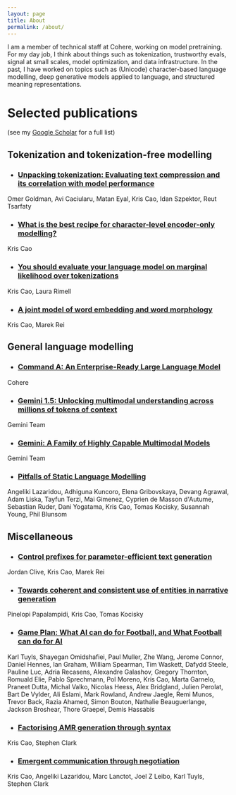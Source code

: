 ```yaml
---
layout: page
title: About
permalink: /about/
---
```

I am a member of technical staff at Cohere, working on model pretraining. For my
day job, I think about things such as tokenization, trustworthy evals, signal at
small scales, model optimization, and data infrastructure. In the past, I have
worked on topics such as (Unicode) character-based language modelling, deep
generative models applied to language, and structured meaning representations.

# Selected publications
(see my [Google
Scholar](https://scholar.google.com/citations?user=_KBP8ZgAAAAJ&hl=en) for a full list)

## Tokenization and tokenization-free modelling
- ### [Unpacking tokenization: Evaluating text compression and its correlation with model performance](https://arxiv.org/abs/2403.06265)
Omer Goldman, Avi Caciularu, Matan Eyal, Kris Cao, Idan Szpektor, Reut Tsarfaty

- ### [What is the best recipe for character-level encoder-only modelling?](https://aclanthology.org/2023.acl-long.326/)
Kris Cao

- ### [You should evaluate your language model on marginal likelihood over tokenizations](https://arxiv.org/abs/2109.02550)
Kris Cao, Laura Rimell

- ### [A joint model of word embedding and word morphology](https://www.aclweb.org/anthology/W16-1603/)
Kris Cao, Marek Rei

## General language modelling
- ### [Command A: An Enterprise-Ready Large Language Model](https://arxiv.org/abs/2504.00698)
Cohere

- ### [Gemini 1.5: Unlocking multimodal understanding across millions of tokens of context](https://arxiv.org/abs/2403.05530)
Gemini Team

- ### [Gemini: A Family of Highly Capable Multimodal Models](https://arxiv.org/abs/2403.05530)
Gemini Team

- ### [Pitfalls of Static Language Modelling](https://arxiv.org/abs/2102.01951)
Angeliki Lazaridou, Adhiguna Kuncoro, Elena Gribovskaya, Devang Agrawal, Adam
Liska, Tayfun Terzi, Mai Gimenez, Cyprien de Masson d'Autume, Sebastian Ruder,
Dani Yogatama, Kris Cao, Tomas Kocisky, Susannah Young, Phil Blunsom

## Miscellaneous
- ### [Control prefixes for parameter-efficient text generation](https://arxiv.org/abs/2110.08329)
Jordan Clive, Kris Cao, Marek Rei

- ### [Towards coherent and consistent use of entities in narrative generation](https://proceedings.mlr.press/v162/papalampidi22a.html)
Pinelopi Papalampidi, Kris Cao, Tomas Kocisky

- ### [Game Plan: What AI can do for Football, and What Football can do for AI](https://arxiv.org/abs/2011.09192)
Karl Tuyls, Shayegan Omidshafiei, Paul Muller, Zhe Wang, Jerome Connor, Daniel
Hennes, Ian Graham, William Spearman, Tim Waskett, Dafydd Steele, Pauline Luc,
Adria Recasens, Alexandre Galashov, Gregory Thornton, Romuald Elie, Pablo
Sprechmann, Pol Moreno, Kris Cao, Marta Garnelo, Praneet Dutta, Michal Valko,
Nicolas Heess, Alex Bridgland, Julien Perolat, Bart De Vylder, Ali Eslami,
Mark Rowland, Andrew Jaegle, Remi Munos, Trevor Back, Razia Ahamed, Simon
Bouton, Nathalie Beauguerlange, Jackson Broshear, Thore Graepel, Demis Hassabis

- ### [Factorising AMR generation through syntax](https://www.aclweb.org/anthology/N19-1223/)
Kris Cao, Stephen Clark

- ### [Emergent communication through negotiation](https://arxiv.org/abs/1804.03980)
Kris Cao, Angeliki Lazaridou, Marc Lanctot, Joel Z Leibo, Karl Tuyls, Stephen
Clark
